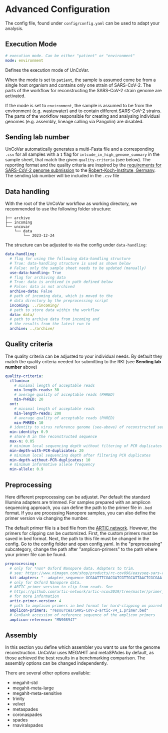 # Advanced Configuration

The config file, found under `config/config.yaml` can be used to adapt your analysis.

## Execution Mode

```yaml
# execution mode. Can be either "patient" or "environment"
mode: environment
```

Defines the execution mode of UnCoVar.

When the mode is set to `patient`, the sample is assumed come be from a single
host organism and contains only one strain of SARS-CoV-2. The parts of the
workflow for reconstructing the SARS-CoV-2 strain genome are activated.

If the mode is set to `environment`, the sample is assumed to be from the
environment (e.g. wastewater) and to contain different SARS-CoV-2 strains.
The parts of the workflow responsible for creating and analysing individual
genomes (e.g. assembly, lineage calling via Pangolin) are disabled.

## Sending lab number

UnCoVar automatically generates a multi-Fasta file and a corresponding `.csv` for
 all samples with a `1` flag for `inlcude_in_high_genome_summary` in the sample sheet,
 that match the given `quality-criteria` (see below). The reporting format and the
 quality criteria are inspired by the [requirements for SARS-CoV-2 genome submission](https://www.rki.de/DE/Content/InfAZ/N/Neuartiges_Coronavirus/DESH/Qualitaetskriterien.pdf?__blob=publicationFile)
 to the [Robert-Koch-Institute, Germany](https://www.rki.de/DE/Content/InfAZ/N/Neuartiges_Coronavirus/nCoV.html).
 The sending lab number will be included in the `.csv` file

## Data handling

With the root of the UnCoVar workflow as working directory, we recommended to
 use the following folder structure:

```text
├── archive
├── incoming
└── uncovar
    └── data
        └── 2023-12-24
```

The structure can be adjusted to via the config under `data-handling`:

```yaml
data-handling:
  # flag for using the following data-handling structure
  # True: data-handling structure is used as shown below
  # False: only the sample sheet needs to be updated (manually)
  use-data-handling: True
  # flag for archiving data
  # True: data is archived in path defined below
  # False: data is not archived
  archive-data: False
  # path of incoming data, which is moved to the
  # data directory by the preprocessing script
  incoming: ../incoming/
  # path to store data within the workflow
  data: data/
  # path to archive data from incoming and
  # the results from the latest run to
  archive: ../archive/
```

## Quality criteria

The quality criteria can be adjusted to your individual needs. By default they match
 the quality criteria needed for submitting to the RKI (see **Sending lab number**
 above)

```yaml
quality-criteria:
  illumina:
    # minimal length of acceptable reads
    min-length-reads: 30
    # average quality of acceptable reads (PHRED)
    min-PHRED: 20
  ont:
    # minimal length of acceptable reads
    min-length-reads: 200
    # average quality of acceptable reads (PHRED)
    min-PHRED: 10
  # identity to virus reference genome (see-above) of reconstructed sequence
  min-identity: 0.9
  # share N in the reconstructed sequence
  max-n: 0.05
  # minimum local sequencing depth without filtering of PCR duplicates
  min-depth-with-PCR-duplicates: 20
  # minimum local sequencing depth after filtering PCR duplicates
  min-depth-without-PCR-duplicates: 10
  # minimum informative allele frequency
  min-allele: 0.9
```

## Preprocessing

Here different preprocessing can be adjustet. Per default the standard Illumina adapters
 are trimmed. For samples prepared with an amplicon sequencing approach, you can
 define the path to the primer file in `.bed` format. If you are processing Nanopore
 samples, you can also define the primer version via changing the number.

The default primer file is a bed file from the [ARTIC network](https://github.com/artic-network/artic-ncov2019/tree/master/primer_schemes/nCoV-2019/V3>).
However, the primers for clipping can be customized. First, the custom primers must
be saved in bed format. Next, the path to this file must be changed in the config.
Go to the config folder and open config.yaml. In the "preprocessing" subcategory,
change the path after "amplicon-primers" to the path where your primer file
can be found.

```yaml
preprocessing:
  # only for *non* Oxford Nanopore data. Adapters to trim.
  # see: https://www.nimagen.com/shop/products/rc-cov096/easyseq-sars-cov-2-novel-coronavirus-whole-genome-sequencing-kit
  kit-adapters: "--adapter_sequence GCGAATTTCGACGATCGTTGCATTAACTCGCGAA --adapter_sequence_r2 AGATCGGAAGAGCGTCGTGTAGGGAAAGAGTGT"
  # only for Oxford Nanopore data.
  # ARTIC primer version to clip from reads. See
  # https://github.com/artic-network/artic-ncov2019/tree/master/primer_schemes/nCoV-2019/V4
  # for more information
  artic-primer-version: 4
  # path to amplicon primers in bed format for hard-clipping on paired end files (illumina) or url to file that should be downloaded
  amplicon-primers: "resources/SARS-CoV-2-artic-v4_1.primer.bed"
  # GenBank accession of reference sequence of the amplicon primers
  amplicon-reference: "MN908947"
```

## Assembly

In this section you define which assembler you want to use for the genome reconstruction.
 UnCoVar uses MEGAHIT and metaSPAdes by default, as those achieved the best results
 in a benchmarking comparison. The assembly options can be changed independently.

There are several other options available:

- megahit-std
- megahit-meta-large
- megahit-meta-sensitive
- trinity
- velvet
- metaspades
- coronaspades
- spades
- rnaviralspades
